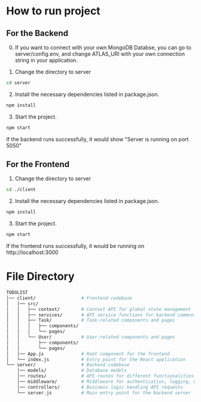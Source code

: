 # How to run project
## For the Backend
0. If you want to connect with your own MongoDB Databse, you can go to server/config.env, and change ATLAS_URI with your own connection string in your application.

1. Change the directory to server
```bash
cd server
```
2. Install the necessary dependencies listed in package.json.
```bash
npm install
```
3. Start the project. 
```bash
npm start
```
If the backend runs successfully, it would show "Server is running on port 5050"

## For the Frontend
1. Change the directory to server
```bash
cd ./client
```
2. Install the necessary dependencies listed in package.json.
```bash
npm install
```
3. Start the project. 
```bash
npm start
```
If the frontend runs successfully, it would be running on http://localhost:3000

# File Directory
```bash
TODOLIST
│── client/                 # Frontend codebase
│   │── src/  
│   │   ├── context/        # Context API for global state management
│   │   ├── services/       # API service functions for backend communication
│   │   ├── Task/           # Task-related components and pages
│   │   │   ├── components/ 
│   │   │   └── pages/      
│   │   └── User/           # User-related components and pages
│   │       ├── components/
│   │       └── pages/
│   │── App.js              # Root component for the frontend
│   └── index.js            # Entry point for the React application
└── server/                 # Backend codebase
    │── models/             # Database models
    │── routes/             # API routes for different functionalities
    │── middleware/         # Middleware for authentication, logging, etc.
    │── controllers/        # Business logic handling API requests
    └── server.js           # Main entry point for the backend server
```

